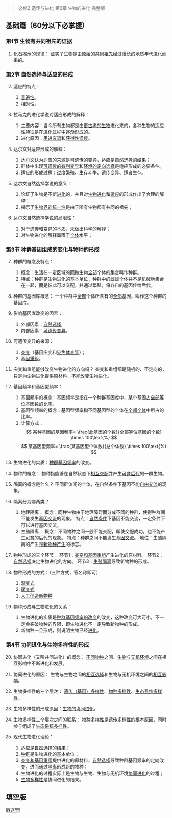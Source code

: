 > 必修2 遗传与进化 第6章 生物的进化 完整版

## 基础篇（60分以下必掌握） <!-- {docsify-ignore} -->

### 第1节 生物有共同祖先的证据

1. 化石揭示的规律：
证实了生物是由<u>原始的共同祖先</u>经过漫长的地质年代进化而来的。

### 第2节 自然选择与适应的形成

2. 适应的特点：
    1. <u>普遍性</u>。
    2. <u>相对性</u>。

3. 拉马克的进化学说对适应形成的解释：
    1. 主要内容：当今所有生物都是由<u>更古老的生物</u>进化来的，各种生物的适应性特征是在进化过程中逐渐形成的。
    2. 进化原因：<u>用进废退</u>和<u>获得性遗传</u>。

4. 达尔文对适应形成的解释：
    1. 达尔文认为适应的来源是<u>可遗传的变异</u>，适应是<u>自然选择</u>的结果；
    2. 群体中出现<u>可遗传的有利变异</u>和<u>环境的定向选择</u>是适应形成的必要条件。
    3. 适应的形成过程：<u>过度繁殖</u>、<u>生存斗争</u>、<u>遗传变异</u>、<u>适者生存</u>。

5. 达尔文自然选择学说的意义：
    1. 论证了生物是不断<u>进化</u>的，并且对<u>生物进化</u>和<u>适应</u>的形成作出了合理的解释；
    2. 揭示了<u>生物界的统一性</u>是由于所有生物都有共同的祖先；

6. 达尔文自然选择学说的局限性：
    1. 对于<u>遗传</u>和<u>变异</u>的本质，未做出科学的解释；
    2. 对生物进化的解释局限于<u>个体</u>水平；

### 第3节 种群基因组成的变化与物种的形成

7. 种群的概念及特点：
    1. 概念：生活在一定区域的<u>同种</u>生物<u>全部</u>个体的集合叫作种群。
    2. 特点：种群是<u>生物进化</u>的基本单位，种群中的雌雄个体并不是机械地集合在一起，而是彼此可以交配，并通过繁殖，将各自的基因传给后代。

8. 种群的基因库概念：
一个种群中<u>全部</u>个体所含有的<u>全部</u>基因，叫作这个种群的基因库。

9. 影响基因库改变的因素：
    1. 外部因素：<u>自然选择</u>;
    2. 内部因素：<u>可遗传变异</u>。

10. 可遗传变异的来源：
    1. <u>突变</u>（基因突变和<u>染色体变异</u>）；
    2. <u>基因重组</u>。

11. 突变和重组能够改变生物进化的方向吗？
突变和重组都是随机的、不定向的，只是为生物进化提供<u>原材料</u>，不能改变<u>生物进化</u>。

12. 基因频率和基因型频率：
    1. 基因频率的概念：基因频率是指在一个种群基因库中，某个基因占<u>全部等位基因数</u>的比率。
    2. 基因型频率的概念：基因型频率指不同基因型的个体在<u>全部个体</u>中所占的比率。
    3. 计算方式：
    $$
    某种基因的基因频率= \frac{此基因的个数}{全部等位基因的个数} \times 100\text{%}
    $$
    $$
    某基因型频率= \frac{某基因型个体数}{总个体数} \times 100\text{%}
    $$

13. 生物进化的实质：<u>种群基因频率</u>的改变。
14. 物种的概念：
物种指能够在自然状态下<u>相互交配</u>并产生<u>可育后代</u>的一群生物。
15. 隔离的概念是什么？
不同群体间的个体，在自然条件下基因不能<u>自由交流</u>的现象。
16. 隔离分为哪两类？
    1. 地理隔离：
    概念：同种生物由于地理障碍而分成不同的种群，使得种群间不能发生<u>基因交流</u>的现象。
    特点：<u>自然条件</u>下基因不能交流，一定条件下可以进行基因交流。
    2. 生殖隔离：
    概念：不同物种之间一般不能交配，即使交配成功，也不能产生<u>可育</u>的后代的现象。
    特点：种群之间不能发生<u>基因交流</u>。
    地位：生殖隔离的产生是<u>新物种产生</u>的标志。
17. 物种形成的三个环节：
环节1：<u>突变和基因重组</u>产生进化的原材料。
环节2：<u>自然选择</u>决定生物进化的方向。
环节3：<u>生殖隔离</u>导致新物种的形成。

18. 物种形成的方式：（三种方式，答名称即可）
    1. <u>渐变式</u>
    2. <u>骤变式</u>
    3. <u>人工创造新物种</u>

19. 物种形成与生物进化的关系：
    1. 生物进化的实质是<u>种群基因频率的改变</u>的改变，这种改变可大可小，不一定会突破物种的界限，即生物进化不一定导致新物种的形成。
    2. 新物种一旦形成，则说明生物已经<u>进化</u>。

### 第4节 协同进化与生物多样性的形成

20. 协同进化（又叫共同进化）的概念：
<u>不同物种</u>之间、<u>生物</u>与<u>无机环境</u>之间在相互影响中不断进化和发展。

21. 协同进化的原因：
生物与生物之间的<u>相互选择</u>和生物与无机环境之间的<u>相互影响</u>。

22. 生物多样性的三个层次：
<u>遗传（基因）多样性</u>、<u>物种多样性</u>、<u>生态系统多样性</u>。

23. 生物多样性的形成原因：<u>生物的协同进化</u>。

24. 生物多样性三个层次之间的联系：
<u>物种多样性</u>是<u>遗传多样性</u>的根本原因，同时参与组成了<u>生态系统多样性</u>。

25. 现代生物进化理论：
    1. 适应是<u>自然选择</u>的结果；
    2. <u>种群</u>是生物进化的基本单位；
    3. <u>突变和基因重组</u>提供进化的原材料，<u>自然选择</u>导致种群基因频率的定向改变，进而通过<u>隔离</u>形成新的物种；
    4. 生物进化的过程实际上是生物与生物、生物与无机环境<u>协同进化</u>的过程；
    5. <u>生物多样性</u>是协同进化的结果。

## 填空版

[戳这里](two/ch6-biological-evolution.md)!



